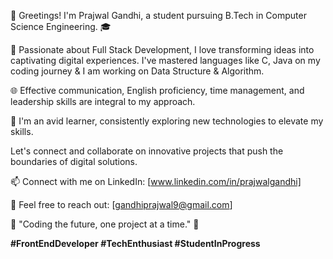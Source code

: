 
👋 Greetings! I'm Prajwal Gandhi, a student pursuing B.Tech in Computer Science Engineering. 🎓

🚀 Passionate about Full Stack Development, I love transforming ideas into captivating digital experiences. I've mastered languages like C, Java on my coding journey & I am working on Data Structure & Algorithm.

🌐 Effective communication, English proficiency, time management, and leadership skills are integral to my approach.

🌱 I'm an avid learner, consistently exploring new technologies to elevate my skills.

Let's connect and collaborate on innovative projects that push the boundaries of digital solutions.

📫 Connect with me on LinkedIn: [www.linkedin.com/in/prajwalgandhi]

📩 Feel free to reach out: [gandhiprajwal9@gmail.com]

🚀 "Coding the future, one project at a time." 🌟

<b>#FrontEndDeveloper #TechEnthusiast #StudentInProgress</b>
<!---
Gandhiprajwal8/Gandhiprajwal8 is a ✨ special ✨ repository because its `README.md` (this file) appears on your GitHub profile.
You can click the Preview link to take a look at your changes.
--->
